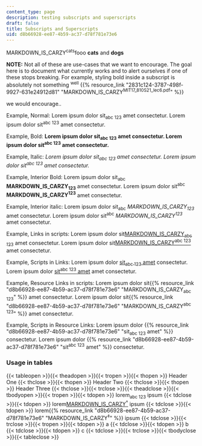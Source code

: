 ```yaml
---
content_type: page
description: testing subscripts and superscripts
draft: false
title: Subscripts and Superscripts
uid: d8b66928-ee87-4b59-ac37-d78f781e73e6
---
```

MARKDOWN_IS_CARZY<sup>cats</sup>fooo **cats** and **dogs**

**NOTE:** Not all of these are use-cases that we want to encourage. The goal here is to document what currently works and to alert ourselves if one of these stops breaking. For example, styling bold inside a subscript is absolutely not something <sup>well</sup> {{% resource_link "2831c124-3787-498f-9927-631e24912d81" "MARKDOWN_IS_CARZY<sup>MIT17\_810S21\_lec6.pdf</sup>" %}}

we would encourage..

Example, Normal: Lorem ipsum dolor sit<sub>abc 123</sub> amet consectetur. Lorem ipsum dolor sit<sup>abc 123</sup> amet consectetur.

Example, Bold: **Lorem ipsum dolor sit<sub>abc 123</sub> amet consectetur. Lorem ipsum dolor sit<sup>abc 123</sup> amet consectetur.**

Example, Italic: *Lorem ipsum dolor sit<sub>abc 123</sub> amet consectetur. Lorem ipsum dolor sit<sup>abc 123</sup> amet consectetur.*

Example, Interior Bold: Lorem ipsum dolor sit<sub>abc</sub> **MARKDOWN_IS_CARZY<sub>123</sub>** amet consectetur. Lorem ipsum dolor sit<sup>abc</sup> **MARKDOWN_IS_CARZY<sup>123</sup>** amet consectetur.

Example, Interior italic: Lorem ipsum dolor sit<sub>abc</sub> *MARKDOWN_IS_CARZY<sub>123</sub>* amet consectetur. Lorem ipsum dolor sit<sup>abc</sup> *MARKDOWN_IS_CARZY<sup>123</sup>* amet consectetur.

Example, Links in scripts: Lorem ipsum dolor sit[MARKDOWN_IS_CARZY<sub>abc 123</sub>](https://mit.edu) amet consectetur. Lorem ipsum dolor sit[MARKDOWN_IS_CARZY<sup>abc 123</sup>](https://mit.edu) amet consectetur.

Example, Scripts in Links: Lorem ipsum dolor [sit<sub>abc 123</sub> amet](https://mit.edu) consectetur. Lorem ipsum dolor [sit<sup>abc 123</sup> amet](https://mit.edu) amet consectetur.

Example, Resource Links in scripts: Lorem ipsum dolor sit{{% resource_link "d8b66928-ee87-4b59-ac37-d78f781e73e6" "MARKDOWN_IS_CARZY<sub>abc 123</sub>" %}} amet consectetur. Lorem ipsum dolor sit{{% resource_link "d8b66928-ee87-4b59-ac37-d78f781e73e6" "MARKDOWN_IS_CARZY<sup>abc 123</sup>" %}} amet consectetur.

Example, Scripts in Resource Links: Lorem ipsum dolor {{% resource_link "d8b66928-ee87-4b59-ac37-d78f781e73e6" "sit<sub>abc 123</sub> amet" %}} consectetur. Lorem ipsum dolor {{% resource_link "d8b66928-ee87-4b59-ac37-d78f781e73e6" "sit<sup>abc 123</sup> amet" %}} consectetur.

### Usage in tables

{{< tableopen >}}{{< theadopen >}}{{< tropen >}}{{< thopen >}}
Header One
{{< thclose >}}{{< thopen >}}
Header Two
{{< thclose >}}{{< thopen >}}
Header Three
{{< thclose >}}{{< trclose >}}{{< theadclose >}}{{< tbodyopen >}}{{< tropen >}}{{< tdopen >}}
lorem<sub>abc 123</sub> ipsum
{{< tdclose >}}{{< tdopen >}}
lorem[MARKDOWN_IS_CARZY<sup>†</sup>](https://mit.edu) ipsum
{{< tdclose >}}{{< tdopen >}}
lorem{{% resource_link "d8b66928-ee87-4b59-ac37-d78f781e73e6" "MARKDOWN_IS_CARZY<sup>‡</sup>" %}} ipsum
{{< tdclose >}}{{< trclose >}}{{< tropen >}}{{< tdopen >}}
a
{{< tdclose >}}{{< tdopen >}}
b
{{< tdclose >}}{{< tdopen >}}
c
{{< tdclose >}}{{< trclose >}}{{< tbodyclose >}}{{< tableclose >}}